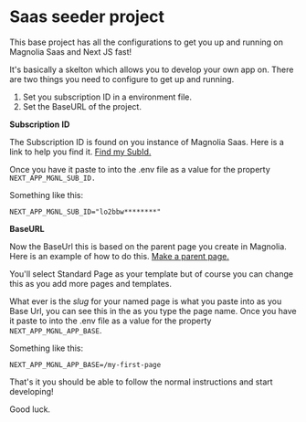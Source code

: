 # Saas seeder project

This base project has all the configurations to get you up and running on Magnolia Saas and Next JS fast!

It's basically a skelton which allows you to develop your own app on.
There are two things you need to configure to get up and running.

1. Set you subscription ID in a environment file.
2. Set the BaseURL of the project.

**Subscription** **ID**

The Subscription ID is found on you instance of Magnolia Saas. Here is a link to help you find it. [Find my SubId.](https://docs.magnolia-cms.com/saas/faqs.html#_managing_your_subscription)

Once you have it paste to into the .env file as a value for the property `NEXT_APP_MGNL_SUB_ID.`

Something like this:

    NEXT_APP_MGNL_SUB_ID="lo2bbw********"

**BaseURL**

Now the BaseUrl this is based on the parent page you create in Magnolia. Here is an example of how to do this. [Make a parent page.](https://docs.magnolia-cms.com/saas/hello-saas/edit-react-app.html)

You'll select Standard Page as your template but of course you can change this as you add more pages and templates.

What ever is the _slug_ for your named page is what you paste into as you Base Url, you can see this in the as you type the page name.
Once you have it paste to into the .env file as a value for the property `NEXT_APP_MGNL_APP_BASE`.

Something like this:

    NEXT_APP_MGNL_APP_BASE=/my-first-page

That's it you should be able to follow the normal instructions and start developing!

Good luck.
